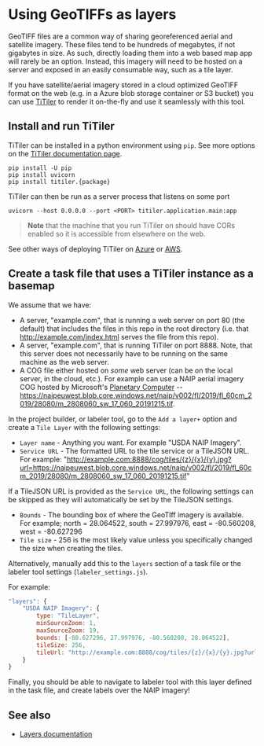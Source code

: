 # Using GeoTIFFs as layers

GeoTIFF files are a common way of sharing georeferenced aerial and satellite imagery. These files tend to be hundreds of megabytes, if not gigabytes in size. As such, directly loading them into a web based map app will rarely be an option. Instead, this imagery will need to be hosted on a server and exposed in an easily consumable way, such as a tile layer.

If you have satellite/aerial imagery stored in a cloud optimized GeoTIFF format on the web (e.g. in a Azure blob storage container or S3 bucket) you can use [TiTiler](https://developmentseed.org/titiler/) to render it on-the-fly and use it seamlessly with this tool.

## Install and run TiTiler

TiTiler can be installed in a python environment using `pip`. See more options on the [TiTiler documentation page](https://developmentseed.org/titiler/).

```
pip install -U pip
pip install uvicorn
pip install titiler.{package}
```

TiTiler can then be run as a server process that listens on some port 

```
uvicorn --host 0.0.0.0 --port <PORT> titiler.application.main:app
```
> **Note** that the machine that you run TiTiler on should have CORs enabled so it is accessible from elsewhere on the web.

See other ways of deploying TiTiler on [Azure](https://developmentseed.org/titiler/deployment/azure/) or [AWS](https://developmentseed.org/titiler/deployment/aws/intro/).

## Create a task file that uses a TiTiler instance as a basemap

We assume that we have:

- A server, "example.com", that is running a web server on port 80 (the default) that includes the files in this repo in the root directory (i.e. that http://example.com/index.html serves the file from this repo).
- A server, "example.com", that is running TiTiler on port 8888. Note, that this server does not necessarily have to be running on the same machine as the web server.
- A COG file either hosted on _some_ web server (can be on the local server, in the cloud, etc.). For example can use a NAIP aerial imagery COG hosted by Microsoft's [Planetary Computer](https://planetarycomputer.microsoft.com/) -- https://naipeuwest.blob.core.windows.net/naip/v002/fl/2019/fl_60cm_2019/28080/m_2808060_sw_17_060_20191215.tif.

In the project builder, or labeler tool, go to the `Add a layer+` option and create a `Tile Layer` with the following settings:

- `Layer name` - Anything you want. For example "USDA NAIP Imagery".
- `Service URL` - The formatted URL to the tile service or a TileJSON URL. For example: "http://example.com:8888/cog/tiles/{z}/{x}/{y}.jpg?url=https://naipeuwest.blob.core.windows.net/naip/v002/fl/2019/fl_60cm_2019/28080/m_2808060_sw_17_060_20191215.tif"

If a TileJSON URL is provided as the `Service URL`, the following settings can be skipped as they will automatically be set by the TileJSON settings.

- `Bounds` - The bounding box of where the GeoTIff imagery is available. For example; north = 28.064522, south = 27.997976, east = -80.560208, west = -80.627296
- `Tile size` - 256 is the most likely value unless you specifically changed the size when creating the tiles.

Alternatively, manually add this to the `layers` section of a task file or the labeler tool settings (`labeler_settings.js`). 

For example:

```js
"layers": {
    "USDA NAIP Imagery": {
        type: "TileLayer",
        minSourceZoom: 1,
        maxSourceZoom: 19,
        bounds: [-80.627296, 27.997976, -80.560208, 28.064522],
        tileSize: 256,
        tileUrl: "http://example.com:8888/cog/tiles/{z}/{x}/{y}.jpg?url=https://naipeuwest.blob.core.windows.net/naip/v002/fl/2019/fl_60cm_2019/28080/m_2808060_sw_17_060_20191215.tif"
    }
}
```

Finally, you should be able to navigate to labeler tool with this layer defined in the task file, and create labels over the NAIP imagery!


## See also

- [Layers documentation](Layers.md)
